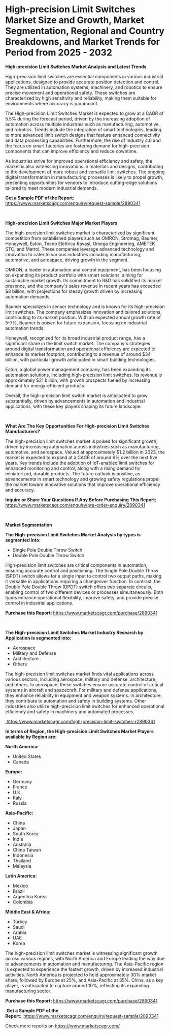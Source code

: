 <p><h1>High-precision Limit Switches Market Size and Growth, Market Segmentation, Regional and Country Breakdowns, and Market Trends for Period from 2025 -  2032</h1></p><p><strong>High-precision Limit Switches Market Analysis and Latest Trends</strong></p>
<p><p>High-precision limit switches are essential components in various industrial applications, designed to provide accurate position detection and control. They are utilized in automation systems, machinery, and robotics to ensure precise movement and operational safety. These switches are characterized by high sensitivity and reliability, making them suitable for environments where accuracy is paramount.</p><p>The High-precision Limit Switches Market is expected to grow at a CAGR of 5.5% during the forecast period, driven by the increasing adoption of automation across multiple industries such as manufacturing, automotive, and robotics. Trends include the integration of smart technologies, leading to more advanced limit switch designs that feature enhanced connectivity and data processing capabilities. Furthermore, the rise of Industry 4.0 and the focus on smart factories are fostering demand for high-precision components that can improve efficiency and reduce downtime.</p><p>As industries strive for improved operational efficiency and safety, the market is also witnessing innovations in materials and designs, contributing to the development of more robust and versatile limit switches. The ongoing digital transformation in manufacturing processes is likely to propel growth, presenting opportunities for vendors to introduce cutting-edge solutions tailored to meet modern industrial demands.</p></p>
<p><strong>Get a Sample PDF of the Report:&nbsp;</strong> <a href="https://www.marketscagr.com/enquiry/request-sample/2890341?utm_campaign=2452&utm_medium=2&utm_source=Github&utm_content=ia&utm_term=14032025&utm_id=high-precision-limit-switches">https://www.marketscagr.com/enquiry/request-sample/2890341</a></p>
<p>&nbsp;</p>
<p><strong>High-precision Limit Switches Major Market Players</strong></p>
<p><p>The high-precision limit switches market is characterized by significant competition from established players such as OMRON, Stromag, Baumer, Honeywell, Eaton, Tecno Elettrica Ravasi, Omega Engineering, AMETEK STC, and Metrol. These companies leverage advanced technology and innovation to cater to various industries including manufacturing, automotive, and aerospace, driving growth in the segment.</p><p>OMRON, a leader in automation and control equipment, has been focusing on expanding its product portfolio with smart solutions, aiming for sustainable market growth. Its commitment to R&D has solidified its market presence, and the company's sales revenue in recent years has exceeded $8 billion, with projections for steady growth driven by increasing automation demands.</p><p>Baumer specializes in sensor technology and is known for its high-precision limit switches. The company emphasizes innovation and tailored solutions, contributing to its market position. With an expected annual growth rate of 5-7%, Baumer is poised for future expansion, focusing on industrial automation trends.</p><p>Honeywell, recognized for its broad industrial product range, has a significant share in the limit switch market. The company's strategies around digital transformation and operational efficiency are expected to enhance its market footprint, contributing to a revenue of around $34 billion, with particular growth anticipated in smart building technologies.</p><p>Eaton, a global power management company, has been expanding its automation solutions, including high-precision limit switches. Its revenue is approximately $21 billion, with growth prospects fueled by increasing demand for energy-efficient products.</p><p>Overall, the high-precision limit switch market is anticipated to grow substantially, driven by advancements in automation and industrial applications, with these key players shaping its future landscape.</p></p>
<p>&nbsp;</p>
<p><strong>What Are The Key Opportunities For High-precision Limit Switches Manufacturers?</strong></p>
<p><p>The high-precision limit switches market is poised for significant growth, driven by increasing automation across industries such as manufacturing, automotive, and aerospace. Valued at approximately $1.2 billion in 2023, the market is expected to expand at a CAGR of around 6% over the next five years. Key trends include the adoption of IoT-enabled limit switches for enhanced monitoring and control, along with a rising demand for miniaturized, durable products. The future outlook is positive, as advancements in smart technology and growing safety regulations propel the market toward innovative solutions that improve operational efficiency and accuracy.</p></p>
<p><strong>Inquire or Share Your Questions If Any Before Purchasing This Report:</strong> <a href="https://www.marketscagr.com/enquiry/pre-order-enquiry/2890341?utm_campaign=2452&utm_medium=2&utm_source=Github&utm_content=ia&utm_term=14032025&utm_id=high-precision-limit-switches">https://www.marketscagr.com/enquiry/pre-order-enquiry/2890341</a></p>
<p>&nbsp;</p>
<p><strong>Market Segmentation</strong></p>
<p><strong>The High-precision Limit Switches Market Analysis by types is segmented into:</strong></p>
<p><ul><li>Single Pole Double Throw Switch</li><li>Double Pole Double Throw Switch</li></ul></p>
<p><p>High-precision limit switches are critical components in automation, ensuring accurate control and positioning. The Single Pole Double Throw (SPDT) switch allows for a single input to control two output paths, making it versatile in applications requiring a changeover function. In contrast, the Double Pole Double Throw (DPDT) switch offers two separate circuits, enabling control of two different devices or processes simultaneously. Both types enhance operational flexibility, improve safety, and provide precise control in industrial applications.</p></p>
<p><strong>Purchase this Report:&nbsp;</strong><a href="https://www.marketscagr.com/purchase/2890341?utm_campaign=2452&utm_medium=2&utm_source=Github&utm_content=ia&utm_term=14032025&utm_id=high-precision-limit-switches">https://www.marketscagr.com/purchase/2890341</a></p>
<p>&nbsp;</p>
<p><strong>The High-precision Limit Switches Market Industry Research by Application is segmented into:</strong></p>
<p><ul><li>Aerospace</li><li>Military and Defense</li><li>Architecture</li><li>Others</li></ul></p>
<p><p>The high-precision limit switches market finds vital applications across various sectors, including aerospace, military and defense, architecture, and others. In aerospace, these switches ensure accurate control of critical systems in aircraft and spacecraft. For military and defense applications, they enhance reliability in equipment and weapon systems. In architecture, they contribute to automation and safety in building systems. Other industries also utilize high-precision limit switches for enhanced operational efficiency and safety in machinery and automated processes.</p></p>
<p><a href="https://www.marketscagr.com/high-precision-limit-switches-r2890341?utm_campaign=2452&utm_medium=2&utm_source=Github&utm_content=ia&utm_term=14032025&utm_id=high-precision-limit-switches">&nbsp;https://www.marketscagr.com/high-precision-limit-switches-r2890341</a></p>
<p><strong>In terms of Region, the High-precision Limit Switches Market Players available by Region are:</strong></p>
<p>
    <p> <strong> North America: </strong>
        <ul>
            <li>United States</li>
            <li>Canada</li>
        </ul>
        </p> 
    <p> <strong> Europe: </strong>
        <ul>
            <li>Germany</li>
            <li>France</li>
            <li>U.K.</li>
            <li>Italy</li>
            <li>Russia</li>
        </ul>
        </p> 
    <p> <strong> Asia-Pacific: </strong>
        <ul>
            <li>China</li>
            <li>Japan</li>
            <li>South Korea</li>
            <li>India</li>
            <li>Australia</li>
            <li>China Taiwan</li>
            <li>Indonesia</li>
            <li>Thailand</li>
            <li>Malaysia</li>
        </ul>
        </p> 
    <p> <strong> Latin America: </strong>
        <ul>
            <li>Mexico</li>
            <li>Brazil</li>
            <li>Argentina Korea</li>
            <li>Colombia</li>
        </ul>
        </p> 
    <p> <strong> Middle East & Africa: </strong>
        <ul>
            <li>Turkey</li>
            <li>Saudi</li>
            <li>Arabia</li>
            <li>UAE</li>
            <li>Korea</li>
        </ul>
    </p>
    </p>
<p><p>The high-precision limit switches market is witnessing significant growth across various regions, with North America and Europe leading the way due to advancements in automation and manufacturing. The Asia-Pacific region is expected to experience the fastest growth, driven by increased industrial activities. North America is projected to hold approximately 30% market share, followed by Europe at 25%, and Asia-Pacific at 35%. China, as a key player, is anticipated to capture around 10%, reflecting its expanding manufacturing sector.</p></p>
<p><strong>Purchase this Report: </strong><a href="https://www.marketscagr.com/purchase/2890341?utm_campaign=2452&utm_medium=2&utm_source=Github&utm_content=ia&utm_term=14032025&utm_id=high-precision-limit-switches">https://www.marketscagr.com/purchase/2890341</a></p>
<p>&nbsp;<strong>Get a Sample PDF of the Report:&nbsp;&nbsp;</strong><a href="https://www.marketscagr.com/enquiry/request-sample/2890341?utm_campaign=2452&utm_medium=2&utm_source=Github&utm_content=ia&utm_term=14032025&utm_id=high-precision-limit-switches">https://www.marketscagr.com/enquiry/request-sample/2890341</a></p>
<p><strong></strong></p>
<p>Check more reports on <a href="https://www.marketscagr.com/?utm_campaign=2452&utm_medium=2&utm_source=Github&utm_content=ia&utm_term=14032025&utm_id=high-precision-limit-switches">https://www.marketscagr.com/</a></p>